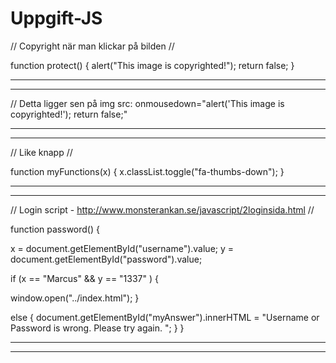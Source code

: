 # Uppgift-JS


// Copyright när man klickar på bilden //

function protect()
{
alert("This image is copyrighted!");
return false;
}

-------------------------------------------------------------------------------
-------------------------------------------------------------------------------
// Detta ligger sen på img src:
onmousedown="alert('This image is copyrighted!'); return false;" 

-------------------------------------------------------------------------------
-------------------------------------------------------------------------------
// Like knapp //

function myFunctions(x) {
	 x.classList.toggle("fa-thumbs-down");
	}
	
-------------------------------------------------------------------------------
-------------------------------------------------------------------------------
// Login script - http://www.monsterankan.se/javascript/2loginsida.html //

function password() {

x = document.getElementById("username").value;
y = document.getElementById("password").value;


if (x == "Marcus" && y == "1337" ) {

window.open("../index.html");
}


else {
document.getElementById("myAnswer").innerHTML = "Username or Password is wrong. Please try again. ";
}
}

-------------------------------------------------------------------------------
-------------------------------------------------------------------------------

